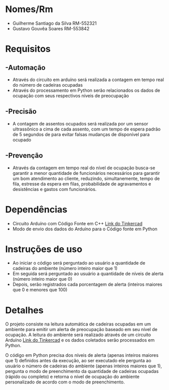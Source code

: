 # Nomes/Rm
- Guilherme Santiago da Silva   RM-552321
- Gustavo Gouvêa Soares         RM-553842



# Requisitos
## -Automação
- Através do circuito em arduíno será realizada a contagem em tempo real do número de cadeiras ocupadas
- Através do processamento em Python serão relacionados os dados de ocupação com seus respectivos níveis de preocupação
## -Precisão
- A contagem de assentos ocupados será realizada por um sensor ultrassônico a cima de cada assento, com um tempo de espera padrão de 5 segundos de para evitar falsas mudanças de disponível para ocupado
## -Prevenção
- Através da contagem em tempo real do nível de ocupação busca-se garantir a menor quantidade de funcionários necessários para garantir um bom atendimento ao cliente, reduzindo, simultanemente, tempo de fila, estresse da espera em filas, probabilidade de agravamentos e desistências e gastos com funcionários.


  
# Dependências
- Circuito Arduíno com Código Fonte em C++ [Link do Tinkercad](https://www.tinkercad.com/things/j8fB9hAidMW-copy-of-prototipo-fila-zero?sharecode=tAsmiBubC6UIdh47A9eoEdCNaOpWQvlZMAgWjoF1_18)
- Modo de envio dos dados do Arduíno para o Código fonte em Python



# Instruções de uso
- Ao iniciar o código será perguntado ao usuário a quantidade de cadeiras do ambiente (número inteiro maior que 1)
- Em seguida será perguntado ao usuário a quantidade de níveis de alerta (número inteiro maior que 0)
- Depois, serão registrados cada porcentagem de alerta (inteiros maiores que 0 e menores que 100)



# Detalhes
  O projeto consiste na leitura automática de cadeiras ocupadas em um ambiente para emitir um alerta de preocupação baseado em seu nível de ocupação. A leitura do ambiente será realizado através de um circuito Arduíno [Link do Tinkercad](https://www.tinkercad.com/things/j8fB9hAidMW-copy-of-prototipo-fila-zero?sharecode=tAsmiBubC6UIdh47A9eoEdCNaOpWQvlZMAgWjoF1_18) e os dados coletados serão processados em Python.
    
  O código em Python precisa dos níveis de alerta (apenas inteiros maiores que 1) definidos antes da execução, ao ser executado ele pergunta ao usuário o número de cadeiras do ambiente (apenas inteiros maiores que 1), pergunta o modo de preenchimento da quantidade de cadeiras ocupadas (rápido ou completo) e retorna o nível de ocupação do ambiente personalizado de acordo com o modo de preenchimento.
